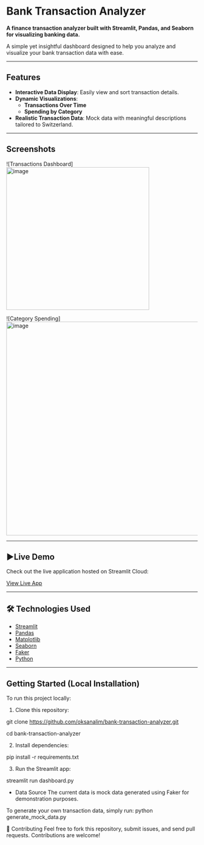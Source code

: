 # Bank Transaction Analyzer
**A finance transaction analyzer built with Streamlit, Pandas, and Seaborn for visualizing banking data.**


A simple yet insightful dashboard designed to help you analyze and visualize your bank transaction data with ease.

---

## Features

- **Interactive Data Display**: Easily view and sort transaction details.
- **Dynamic Visualizations**:
  - **Transactions Over Time**
  - **Spending by Category**
- **Realistic Transaction Data**: Mock data with meaningful descriptions tailored to Switzerland.

---

## Screenshots

![Transactions Dashboard]
<img width="376" alt="image" src="https://github.com/user-attachments/assets/aab2ae5f-ed67-44f3-89fe-66b5d4a430b0" />


![Category Spending]
<img width="563" alt="image" src="https://github.com/user-attachments/assets/c0011c2a-24b1-41da-a4c7-f189efdae563" />


---

## ▶Live Demo

Check out the live application hosted on Streamlit Cloud:

[View Live App](https://bank-transaction-analyzer-ehpwd798thscecawnjyqcc.streamlit.app/)

---

## 🛠️ Technologies Used

- [Streamlit](https://streamlit.io/)
- [Pandas](https://pandas.pydata.org/)
- [Matplotlib](https://matplotlib.org/)
- [Seaborn](https://seaborn.pydata.org/)
- [Faker](https://faker.readthedocs.io/)
- [Python](https://www.python.org/)

---

## Getting Started (Local Installation)

To run this project locally:

1. Clone this repository:


git clone https://github.com/oksanalim/bank-transaction-analyzer.git

cd bank-transaction-analyzer

2. Install dependencies:

pip install -r requirements.txt

3. Run the Streamlit app:

streamlit run dashboard.py

- Data Source
The current data is mock data generated using Faker for demonstration purposes.

To generate your own transaction data, simply run:
python generate_mock_data.py


🤝 Contributing
Feel free to fork this repository, submit issues, and send pull requests. Contributions are welcome!
